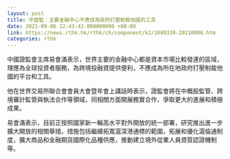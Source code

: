 ```yaml
---
layout: post
title: 中證監：主要金融中心不應成為政府打壓制裁他國的工具
date: 2021-09-06 22:43:43.000000000 +08:00
link: https://news.rthk.hk/rthk/ch/component/k2/1609339-20210906.htm
categories: rthk
---
```


中國證監會主席易會滿表示，世界主要的金融中心都是資本市場比較發達的區域，理應為全球投資者服務，為跨境投融資提供便利，不應成為所在地政府打壓制裁他國的平台和工具。

他在世界交易所聯合會會員大會暨年會上講話時表示，證監會將在中概股監管、跨境審計監管與執法合作等領域，同相關方面開展務實合作，爭取更大的進展和積極成果。

易會滿表示，目前正按照國家新一輪高水平對外開放的統一部署，研究推出進一步擴大開放的相關舉措，措施包括繼續拓寬滬深港通標的範圍，拓展和優化滬倫通制度，擴大商品和金融期貨國際化品種供應，推動建立境外從業人員資質認證機制等。
